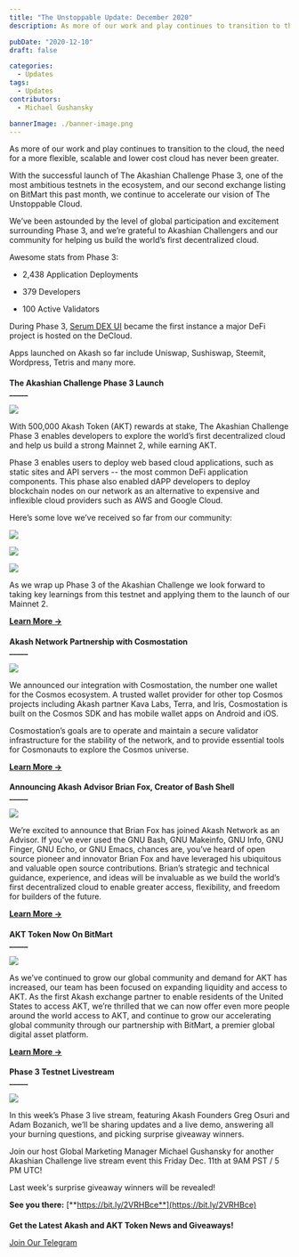 ```yaml
---
title: "The Unstoppable Update: December 2020"
description: As more of our work and play continues to transition to the cloud, the need for a more flexible, scalable and lower cost cloud has never been greater.

pubDate: "2020-12-10"
draft: false

categories:
  - Updates
tags:
  - Updates
contributors:
  - Michael Gushansky

bannerImage: ./banner-image.png
---
```

  
As more of our work and play continues to transition to the cloud, the need for a more flexible, scalable and lower cost cloud has never been greater. 

With the successful launch of The Akashian Challenge Phase 3, one of the most ambitious testnets in the ecosystem, and our second exchange listing on BitMart this past month, we continue to accelerate our vision of The Unstoppable Cloud.

We’ve been astounded by the level of global participation and excitement surrounding Phase 3, and we’re grateful to Akashian Challengers and our community for helping us build the world’s first decentralized cloud. 

Awesome stats from Phase 3:

*   2,438 Application Deployments
    
*   379 Developers
    
*   100 Active Validators
    

During Phase 3, [Serum DEX UI](https://dex.projectserum.com/#/) became the first instance a major DeFi project is hosted on the DeCloud.

Apps launched on Akash so far include Uniswap, Sushiswap, Steemit, Wordpress, Tetris and many more. 

####   
**The Akashian Challenge Phase 3 Launch**  
**\_\_\_\_\_**

![](https://www.datocms-assets.com/45776/1620926429-5xugkono8gp-6prietaz8z9pnipyceocsc7o7ydwx4xjulgms2yvvbd0zsab3v92lla6usqfpy0xq2yzs1cdc1orcsm9gsozlake8runccqukadklcpdcnkbnlb5mqnglpru3kl7.png)

  
With 500,000 Akash Token (AKT) rewards at stake, The Akashian Challenge Phase 3 enables developers to explore the world’s first decentralized cloud and help us build a strong Mainnet 2, while earning AKT.

Phase 3 enables users to deploy web based cloud applications, such as static sites and API servers -- the most common DeFi application components. This phase also enabled dAPP developers to deploy blockchain nodes on our network as an alternative to expensive and inflexible cloud providers such as AWS and Google Cloud. 

Here’s some love we’ve received so far from our community:

![](https://www.datocms-assets.com/45776/1620926444-gysvzd02qe5tjcw5mw27uzju21o4h4hrxuiuajp0xdj5js-xmswqnihcqy7zqfht4xhsdtuehsq-ftsmmvjelu1x7bcfncawq-9gzahhz8en6rudhpe9-mfqrieb23iasrmok.jpeg)

![](https://www.datocms-assets.com/45776/1620926451-7ulszk3s4ermfa4hzfrcyk5qxrlbwehjg1wxoxn8d3h431wrtvygksxtz2wq6wh4dkwmsbv7wlkuixtrum4nf8e6q8x57otjkhfodei5ocuv5ll4y6gqsr5xpwmqg5cwne3.jpeg)

![](https://www.datocms-assets.com/45776/1620926458-7ukhkmaqdlcts1gn0jnbjqcweohzwlmfbsm7nvyviiyq1rrtzhtzqjasb4zzk4afjzbunth6s673cvhbvdnahzg8dlo6vydhovfwjam4o3lkdem7ryhyi-wnh2n5olqpbo92s1u.jpeg)

  
As we wrap up Phase 3 of the Akashian Challenge we look forward to taking key learnings from this testnet and applying them to the launch of our Mainnet 2.

[**Learn More →**](https://akash.network/blog/the-akashian-challenge-phase-3-week-1-is-live/)

####   
**Akash Network Partnership with Cosmostation**  
**\_\_\_\_\_**

![](https://www.datocms-assets.com/45776/1620926464-7wvjt0uy16dd7sz9xpukscpie8ei0kikozdrw52kkobfbbfzvxojcccsjmqmqfplospn7clsh6hla8c-gr-k9xtpjruerewhgdgezqwvm95zwhyvbqyb0wtskpxxm-glmly4yp.png)

  
We announced our integration with Cosmostation, the number one wallet for the Cosmos ecosystem. A trusted wallet provider for other top Cosmos projects including Akash partner Kava Labs, Terra, and Iris, Cosmostation is built on the Cosmos SDK and has mobile wallet apps on Android and iOS.  
  
Cosmostation’s goals are to operate and maintain a secure validator infrastructure for the stability of the network, and to provide essential tools for Cosmonauts to explore the Cosmos universe.

[**Learn Mor**](https://akash.network/blog/akash-network-announces-integration-partnership-with-cosmostation-wallet)[**e →**](https://akash.network/blog/akash-network-announces-integration-partnership-with-cosmostation-wallet)

####   
**Announcing Akash Advisor Brian Fox, Creator of Bash Shell**  
**\_\_\_\_\_**

![](https://www.datocms-assets.com/45776/1620926478-qp-qjljrjlrpmluya3lannseqwbhy4oppdfjwj-nvallvtz-swraplwomjn-sd7vfpi6ojirepgnfo2be1ugcwzrr1lw6vmuusyaxegsh745hqp90m6g7wjtoy0ywdiq3r-nr1.jpeg)

  
We’re excited to announce that Brian Fox has joined Akash Network as an Advisor. If you’ve ever used the GNU Bash, GNU Makeinfo, GNU Info, GNU Finger, GNU Echo, or GNU Emacs, chances are, you’ve heard of open source pioneer and innovator Brian Fox and have leveraged his ubiquitous and valuable open source contributions. Brian’s strategic and technical guidance, experience, and ideas will be invaluable as we build the world’s first decentralized cloud to enable greater access, flexibility, and freedom for builders of the future.

[**Learn More →**](https://akash.network/blog/announcing-akash-advisor-brian-fox-creator-of-bash-shell/)  

####   
**AKT Token Now On BitMart**  
**\_\_\_\_\_**

![](https://www.datocms-assets.com/45776/1620926487-d0bljzhtstnlqhl-olmqmnqsvyklyun5luzdh34yppcfoaj8rcjh7kz3bajmcxvs6mmosw2b-rwxsrd-xpesbj4fhsvjlom78iltxeghnpn-axudju70crzan5ls68zfaju5.png)

  
As we’ve continued to grow our global community and demand for AKT has increased, our team has been focused on expanding liquidity and access to AKT. As the first Akash exchange partner to enable residents of the United States to access AKT, we’re thrilled that we can now offer even more people around the world access to AKT, and continue to grow our accelerating global community through our partnership with BitMart, a premier global digital asset platform.

[**Learn More →**](https://akash.network/blog/akt-token-now-on-bitmart-exchange/)

####   
**Phase 3 Testnet Livestream**  
**\_\_\_\_\_**

![](https://www.datocms-assets.com/45776/1620926502-bou6fdoee-rg74e5udgv5luw8qsehll8zej1rcopz61gwee4hxacel3ja97dihwn4dvkzymv5iwtv80dkiarbw1fmty33kkaa6gosrivdcfbot8yz5dbvdkh-3b1epkzxbnio.png)

  
In this week’s Phase 3 live stream, featuring Akash Founders Greg Osuri and Adam Bozanich, we’ll be sharing updates and a live demo, answering all your burning questions, and picking surprise giveaway winners.  
  
Join our host Global Marketing Manager Michael Gushansky for another Akashian Challenge live stream event this Friday Dec. 11th at 9AM PST / 5 PM UTC!  

Last week's surprise giveaway winners will be revealed!

  
**See you there:** [**https://bit.ly/2VRHBce**](https://bit.ly/2VRHBce)

####   
  
**Get the Latest Akash and AKT Token News and Giveaways!**

[Join Our Telegram](https://t.me/AkashNW)